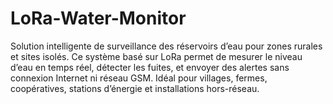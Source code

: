 # LoRa-Water-Monitor
Solution intelligente de surveillance des réservoirs d’eau pour zones rurales et sites isolés. Ce système basé sur LoRa permet de mesurer le niveau d’eau en temps réel, détecter les fuites, et envoyer des alertes sans connexion Internet ni réseau GSM. Idéal pour villages, fermes, coopératives, stations d’énergie et installations hors-réseau.
